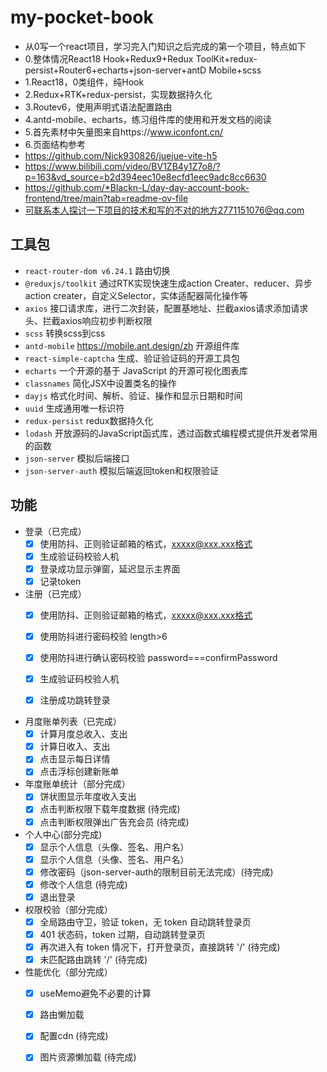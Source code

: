 # my-pocket-book
*  从0写一个react项目，学习完入门知识之后完成的第一个项目，特点如下
*  0.整体情况React18 Hook+Redux9+Redux ToolKit+redux-persist+Router6+echarts+json-server+antD Mobile+scss
*  1.React18，0类组件，纯Hook
*  2.Redux+RTK+redux-persist，实现数据持久化
*  3.Routev6，使用声明式语法配置路由
*  4.antd-mobile、echarts，练习组件库的使用和开发文档的阅读
*  5.首先素材中矢量图来自https://www.iconfont.cn/
*  6.页面结构参考
*  https://github.com/Nick930826/juejue-vite-h5
*  https://www.bilibili.com/video/BV1ZB4y1Z7o8/?p=163&vd_source=b2d394eec10e8ecfd1eec9adc8cc6630
*  https://github.com/*Blackn-L/day-day-account-book-frontend/tree/main?tab=readme-ov-file
*  可联系本人探讨一下项目的技术和写的不对的地方2771151076@qq.com

## 工具包
* `react-router-dom v6.24.1` 路由切换
* `@reduxjs/toolkit` 通过RTK实现快速生成action Creater、reducer、异步action creater，自定义Selector，实体适配器简化操作等
* `axios` 接口请求库，进行二次封装，配置基地址、拦截axios请求添加请求头、拦截axios响应初步判断权限
* `scss` 转换scss到css
* `antd-mobile` https://mobile.ant.design/zh 开源组件库
* `react-simple-captcha` 生成、验证验证码的开源工具包
* `echarts` 一个开源的基于 JavaScript 的开源可视化图表库
* `classnames` 简化JSX中设置类名的操作
* `dayjs` 格式化时间、解析、验证、操作和显示日期和时间
* `uuid` 生成通用唯一标识符
* `redux-persist` redux数据持久化
* `lodash` 开放源码的JavaScript函式库，透过函数式编程模式提供开发者常用的函数
* `json-server` 模拟后端接口
* `json-server-auth` 模拟后端返回token和权限验证

## 功能
* 登录（已完成）
  - [x] 使用防抖、正则验证邮箱的格式，xxxxx@xxx.xxx格式
  - [x] 生成验证码校验人机
  - [x] 登录成功显示弹窗，延迟显示主界面
  - [x] 记录token

* 注册（已完成）
  - [x] 使用防抖、正则验证邮箱的格式，xxxxx@xxx.xxx格式
  - [x] 使用防抖进行密码校验 length>6
  - [x] 使用防抖进行确认密码校验 password===confirmPassword
  - [x] 生成验证码校验人机
  - [x] 注册成功跳转登录


* 月度账单列表（已完成）
  - [x] 计算月度总收入、支出
  - [x] 计算日收入、支出
  - [x] 点击显示每日详情
  - [x] 点击浮标创建新账单

* 年度账单统计（部分完成）
  - [x] 饼状图显示年度收入支出
  - [x] 点击判断权限下载年度数据 (待完成)
  - [x] 点击判断权限弹出广告充会员 (待完成)

* 个人中心(部分完成)
  - [x] 显示个人信息（头像、签名、用户名）
  - [x] 显示个人信息（头像、签名、用户名）
  - [x] 修改密码（json-server-auth的限制目前无法完成）(待完成)
  - [x] 修改个人信息 (待完成)
  - [x] 退出登录

* 权限校验（部分完成）
  - [x] 全局路由守卫，验证 token，无 token 自动跳转登录页
  - [x] 401 状态码，token 过期，自动跳转登录页
  - [x] 再次进入有 token 情况下，打开登录页，直接跳转 '/' (待完成)
  - [x] 未匹配路由跳转 '/' (待完成)

* 性能优化（部分完成）
  - [x] useMemo避免不必要的计算
  - [x] 路由懒加载
  - [x] 配置cdn (待完成)
  - [x] 图片资源懒加载 (待完成)

